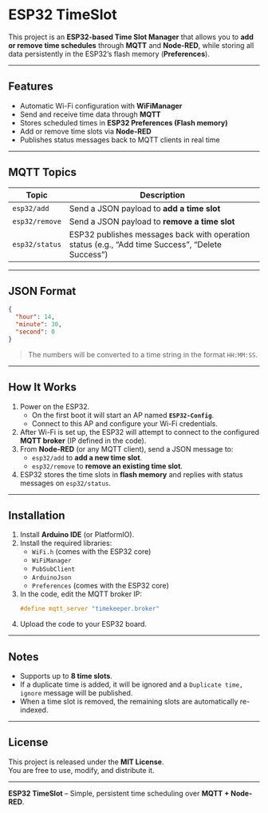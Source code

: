 # ESP32 TimeSlot

This project is an **ESP32-based Time Slot Manager** that allows you to **add or remove time schedules** through **MQTT** and **Node-RED**, while storing all data persistently in the ESP32’s flash memory (**Preferences**).  

---

## Features
- Automatic Wi-Fi configuration with **WiFiManager**  
- Send and receive time data through **MQTT**  
- Stores scheduled times in **ESP32 Preferences (Flash memory)**  
- Add or remove time slots via **Node-RED**  
- Publishes status messages back to MQTT clients in real time  

---

## MQTT Topics

| Topic             | Description |
|--------------------|------------|
| `esp32/add`        | Send a JSON payload to **add a time slot** |
| `esp32/remove`     | Send a JSON payload to **remove a time slot** |
| `esp32/status`     | ESP32 publishes messages back with operation status (e.g., “Add time Success”, “Delete Success”) |

---

## JSON Format
```json
{
  "hour": 14,
  "minute": 30,
  "second": 0
}
```
> The numbers will be converted to a time string in the format `HH:MM:SS`.

---

## How It Works
1. Power on the ESP32.  
   - On the first boot it will start an AP named **`ESP32-Config`**.  
   - Connect to this AP and configure your Wi-Fi credentials.  
2. After Wi-Fi is set up, the ESP32 will attempt to connect to the configured **MQTT broker** (IP defined in the code).  
3. From **Node-RED** (or any MQTT client), send a JSON message to:
   - `esp32/add` to **add a new time slot**.
   - `esp32/remove` to **remove an existing time slot**.
4. ESP32 stores the time slots in **flash memory** and replies with status messages on `esp32/status`.

---

## Installation
1. Install **Arduino IDE** (or PlatformIO).  
2. Install the required libraries:
   - `WiFi.h` (comes with the ESP32 core)
   - `WiFiManager`
   - `PubSubClient`
   - `ArduinoJson`
   - `Preferences` (comes with the ESP32 core)
3. In the code, edit the MQTT broker IP:
   ```cpp
   #define mqtt_server "timekeeper.broker"
   ```
4. Upload the code to your ESP32 board.

---

## Notes
- Supports up to **8 time slots**.  
- If a duplicate time is added, it will be ignored and a `Duplicate time, ignore` message will be published.  
- When a time slot is removed, the remaining slots are automatically re-indexed.

---

## License
This project is released under the **MIT License**.  
You are free to use, modify, and distribute it.

---

**ESP32 TimeSlot** – Simple, persistent time scheduling over **MQTT + Node-RED**.
